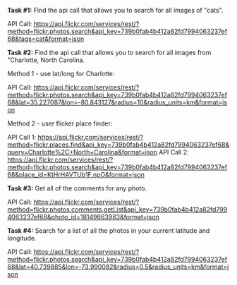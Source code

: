 **Task #1:** Find the api call that allows you to search for all images of "cats".

API Call: https://api.flickr.com/services/rest/?method=flickr.photos.search&api_key=739b0fab4b412a82fd7994063237ef68&tags=cat&format=json


**Task #2:** Find the api call that allows you to search for all images from "Charlotte, North Carolina.

Method 1 - use lat/long for Charlotte:

API Call: https://api.flickr.com/services/rest/?method=flickr.photos.search&api_key=739b0fab4b412a82fd7994063237ef68&lat=35.227087&lon=-80.843127&radius=10&radius_units=km&format=json

Method 2 - user flicker place finder:

API Call 1: https://api.flickr.com/services/rest/?method=flickr.places.find&api_key=739b0fab4b412a82fd7994063237ef68&query=Charlotte%2C+North+Carolina&format=json
API Call 2: https://api.flickr.com/services/rest/?method=flickr.photos.search&api_key=739b0fab4b412a82fd7994063237ef68&place_id=KtHrHAVTUb1F.npO&format=json

**Task #3:** Get all of the comments for any photo.

API Call: https://api.flickr.com/services/rest/?method=flickr.photos.comments.getList&api_key=739b0fab4b412a82fd7994063237ef68&photo_id=18149663983&format=json


**Task #4:** Search for a list of all the photos in your current latitude and longitude.

API Call: https://api.flickr.com/services/rest/?method=flickr.photos.search&api_key=739b0fab4b412a82fd7994063237ef68&lat=40.739885&lon=-73.990082&radius=0.5&radius_units=km&format=json
